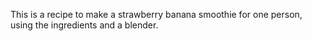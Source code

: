 This is a recipe to make a strawberry banana smoothie for one person, using the ingredients and a blender.
